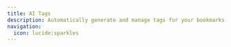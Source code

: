 ```yaml
---
title: AI Tags
description: Automatically generate and manage tags for your bookmarks using AI.
navigation:
  icon: lucide:sparkles
---
```

